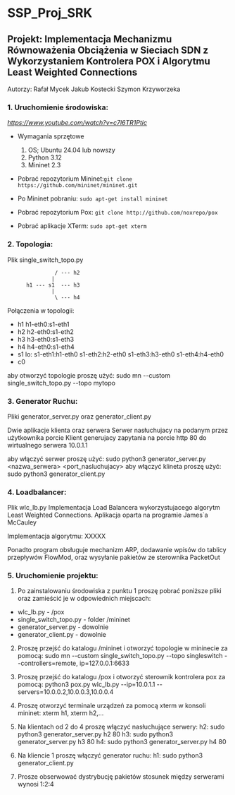 # SSP_Proj_SRK

## Projekt: Implementacja Mechanizmu Równoważenia Obciążenia w Sieciach SDN z Wykorzystaniem Kontrolera POX i Algorytmu Least Weighted Connections

Autorzy:
Rafał Mycek
Jakub Kostecki
Szymon Krzyworzeka

### 1. Uruchomienie środowiska:
*https://www.youtube.com/watch?v=c7l6TR1Ptic*
  * Wymagania sprzętowe
    1. OS; Ubuntu 24.04 lub nowszy
    2. Python 3.12
    3. Mininet 2.3

  * Pobrać repozytorium Mininet:`git clone https://github.com/mininet/mininet.git`
  * Po Mininet pobraniu: `sudo apt-get install mininet`
  * Pobrać repozytorium Pox: `git clone http://github.com/noxrepo/pox`
  * Pobrać aplikacje XTerm: `sudo apt-get xterm`

### 2. Topologia:
Plik single_switch_topo.py

                   / --- h2
                  |
          h1 --- s1  --- h3
                  |
                   \ --- h4

Połączenia w topologii:
- h1 h1-eth0:s1-eth1
- h2 h2-eth0:s1-eth2
- h3 h3-eth0:s1-eth3
- h4 h4-eth0:s1-eth4
- s1 lo:  s1-eth1:h1-eth0 s1-eth2:h2-eth0 s1-eth3:h3-eth0 s1-eth4:h4-eth0
- c0

aby otworzyć topologie proszę użyć: sudo mn --custom single_switch_topo.py --topo mytopo

### 3. Generator Ruchu:
Pliki generator_server.py oraz generator_client.py

Dwie aplikacje klienta oraz serwera
Serwer nasłuchujacy na podanym przez użytkownika porcie
Klient generujacy zapytania na porcie http 80 do wirtualnego serwera 10.0.1.1

aby włączyć serwer proszę użyć: sudo python3 generator_server.py <nazwa_serwera> <port_nasluchujacy>
aby włączyć klineta proszę użyć: sudo python3 generator_client.py

### 4. Loadbalancer:
Plik wlc_lb.py
Implementacja Load Balancera wykorzystujacego algorytm Least Weighted Connections.
Aplikacja oparta na programie James`a McCauley

Implementacja algorytmu:
XXXXX

Ponadto program obsługuje mechanizm ARP, dodawanie wpisów do tablicy przepływów FlowMod, oraz wysyłanie pakietów ze sterownika PacketOut

### 5. Uruchomienie projektu:

 1. Po zainstalowaniu środowiska z punktu 1 proszę pobrać poniższe pliki oraz zamieścić je w odpowiednich miejscach:
  * wlc_lb.py - /pox
  * single_switch_topo.py - folder /mininet
  * generator_server.py - dowolnie
  * generator_client.py - dowolnie
   
 2. Proszę przejść do katalogu /mininet i otworzyć topologie w mininecie za pomocą:
    sudo mn --custom single_switch_topo.py --topo singleswitch --controllers=remote, ip=127.0.0.1:6633

 3. Proszę przejść do katalogu /pox i otworzyć sterownik kontrolera pox za pomocą:
    python3 pox.py wlc_lb.py --ip=10.0.1.1 --servers=10.0.0.2,10.0.0.3,10.0.0.4
   
 4. Proszę otworzyć terminale urządzeń za pomocą xterm w konsoli mininet:
    xterm h1, xterm h2,...
   
 5. Na klientach od 2 do 4 proszę włączyć nasłuchujące serwery:
    h2: sudo python3 generator_server.py h2 80
    h3: sudo python3 generator_server.py h3 80
    h4: sudo python3 generator_server.py h4 80

 6. Na kliencie 1 proszę włączyć generator ruchu:
    h1: sudo python3 generator_client.py

 7. Prosze obserwować dystrybucję pakietów
    stosunek między serwerami wynosi 1:2:4
